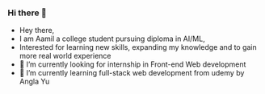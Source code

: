 ### Hi there 👋
- Hey there, 
- I am Aamil a college student pursuing diploma in AI/ML,
- Interested for learning new skills, expanding my knowledge and to gain more real world experience 
- 🔭 I’m currently looking for internship in Front-end Web development
- 🌱 I’m currently learning full-stack web development from udemy by Angla Yu
<!--
**AamilS/AamilS** is a ✨ _special_ ✨ repository because its `README.md` (this file) appears on your GitHub profile.

Here are some ideas to get you started:

- 🔭 I’m currently looking for internship in Front-end Web development
- 🌱 I’m currently learning full-stack web development from udemy by Angla Yu
- 👯 I’m looking to collaborate on ...
- 🤔 I’m looking for help with ...
- 💬 Ask me about ...
- 📫 How to reach me: ...
- 😄 Pronouns: ...
- ⚡ Fun fact: ...
-->
